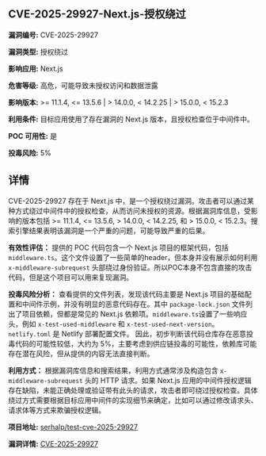 ## CVE-2025-29927-Next.js-授权绕过

**漏洞编号:** CVE-2025-29927

**漏洞类型:** 授权绕过

**影响应用:** Next.js

**危害等级:** 高危，可能导致未授权访问和数据泄露

**影响版本:** >= 11.1.4, <= 13.5.6 | > 14.0.0, < 14.2.25 | > 15.0.0, < 15.2.3

**利用条件:** 目标应用使用了存在漏洞的 Next.js 版本，且授权检查位于中间件中。

**POC 可用性:** 是

**投毒风险:** 5%

## 详情

CVE-2025-29927 存在于 Next.js 中，是一个授权绕过漏洞。攻击者可以通过某种方式绕过中间件中的授权检查，从而访问未授权的资源。根据漏洞库信息，受影响的版本包括 >= 11.1.4, <= 13.5.6, > 14.0.0, < 14.2.25, 和 > 15.0.0, < 15.2.3。搜索引擎结果表明该漏洞是一个严重的问题，可能导致严重的后果。

**有效性评估：**
提供的 POC 代码包含一个 Next.js 项目的框架代码，包括 `middleware.ts`。这个文件设置了一些简单的header，但本身并没有展示如何利用 `x-middleware-subrequest` 头部绕过身份验证。所以POC本身不包含直接的攻击代码，但是这个项目可以用来复现漏洞。

**投毒风险分析：**
查看提供的文件列表，发现该代码主要是 Next.js 项目的基础配置和中间件示例，并没有明显的恶意代码存在。其中 `package-lock.json`  文件列出了项目依赖，但都是常见的 Next.js 依赖项。`middleware.ts`设置了一些响应头，例如 `x-test-used-middleware` 和 `x-test-used-next-version`。`netlify.toml` 是 Netlify 部署配置文件。
因此，初步判断该代码仓库存在恶意投毒代码的可能性较低，大约为 5%，主要考虑到供应链投毒的可能性，依赖库可能存在潜在风险，但从提供的内容无法直接判断。

**利用方式：**
根据漏洞库信息和搜索结果，利用方式通常涉及构造包含 `x-middleware-subrequest` 头的 HTTP 请求。如果 Next.js 应用的中间件授权逻辑存在缺陷，未能正确处理或验证带有此头的请求，攻击者即可绕过授权检查。具体绕过方式需要根据目标应用中间件的实现细节来确定，比如可以通过修改请求头、请求体等方式来欺骗授权逻辑。

**项目地址:** [serhalp/test-cve-2025-29927](https://github.com/serhalp/test-cve-2025-29927)

**漏洞详情:** [CVE-2025-29927](https://nvd.nist.gov/vuln/detail/CVE-2025-29927)